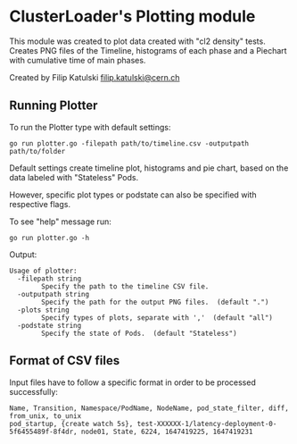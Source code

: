 # ClusterLoader's Plotting module

This module was created to plot data created with "cl2 density" tests. Creates PNG files of the Timeline, histograms of each phase and a Piechart with cumulative time of main phases.

Created by Filip Katulski <filip.katulski@cern.ch> 

## Running Plotter 

To run the Plotter type with default settings:

```
go run plotter.go -filepath path/to/timeline.csv -outputpath path/to/folder 
```

Default settings create timeline plot, histograms and pie chart, based on the data labeled with "Stateless" Pods.

However, specific plot types or podstate can also be specified with respective flags. 

To see "help" message run: 
```
go run plotter.go -h 
```
Output:
```
Usage of plotter:
  -filepath string
    	Specify the path to the timeline CSV file. 
  -outputpath string
    	Specify the path for the output PNG files.  (default ".")
  -plots string
    	Specify types of plots, separate with ','  (default "all")
  -podstate string
    	Specify the state of Pods.  (default "Stateless")
```

## Format of CSV files

Input files have to follow a specific format in order to be processed successfully: 

```
Name, Transition, Namespace/PodName, NodeName, pod_state_filter, diff, from_unix, to_unix
pod_startup, {create watch 5s}, test-XXXXXX-1/latency-deployment-0-5f6455489f-8f4dr, node01, State, 6224, 1647419225, 1647419231
```